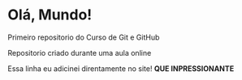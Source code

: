 # Olá, Mundo!

Primeiro repositorio do Curso de Git e GitHub

Repositorio criado durante uma aula online

Essa linha eu adicinei direntamente no site! **QUE INPRESSIONANTE**
